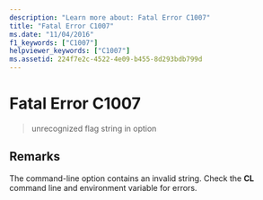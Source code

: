 ```yaml
---
description: "Learn more about: Fatal Error C1007"
title: "Fatal Error C1007"
ms.date: "11/04/2016"
f1_keywords: ["C1007"]
helpviewer_keywords: ["C1007"]
ms.assetid: 224f7e2c-4522-4e09-b455-8d293bdb799d
---
```

# Fatal Error C1007

> unrecognized flag string in option

## Remarks

The command-line option contains an invalid string. Check the **CL** command line and environment variable for errors.
